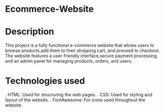# Ecommerce-Website
# Description
This project is a fully functional e-commerce website that allows users to browse products,add them to their shopping cart, and proceed to checkout. The website features a user-friendly interface,secure payment processing, and an admin panel for managing products, orders, and users.
# Technologies used
. HTML: Used for structuring the web pages.
. CSS: Used for styling and layout of the website.
. FontAwesome: For icons used throughout the website.


